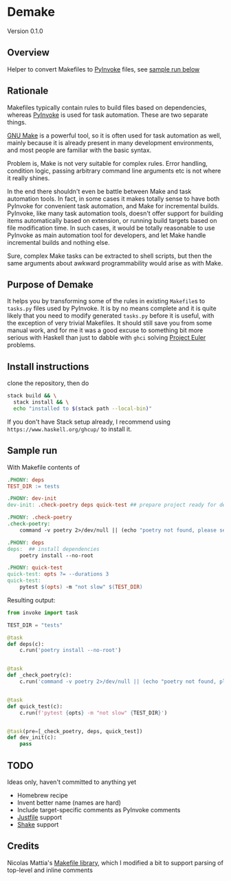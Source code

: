 # Demake

Version 0.1.0

## Overview

Helper to convert Makefiles to [PyInvoke](https://www.pyinvoke.org/) files, see [sample run below](#sample-run)

## Rationale

Makefiles typically contain rules to build files based on dependencies, whereas [PyInvoke](https://www.pyinvoke.org/) is used for task automation. These are two separate things.

[GNU Make](https://www.gnu.org/software/make/) is a powerful tool, so it is often used for task automation as well, mainly because it is already present in many development environments, and most people are familiar with the basic syntax.

Problem is, Make is not very suitable for complex rules. Error handling, condition logic, passing arbitrary command line arguments etc is not where it really shines.

In the end there shouldn't even be battle between Make and task automation tools. In fact, in some cases it makes totally sense to have both PyInvoke for convenient task automation, and Make for incremental builds. PyInvoke, like many task automation tools, doesn't offer support for building items automatically based on extension, or running build targets based on file modification time. In such cases, it would be totally reasonable to use PyInvoke as main automation tool for developers, and let Make handle incremental builds and nothing else.

Sure, complex Make tasks can be extracted to shell scripts, but then the same arguments about awkward programmability would arise as with Make.

## Purpose of Demake

It helps you by transforming some of the rules in existing `Makefile`s to `tasks.py` files used by PyInvoke. It is by no means complete and it is quite likely that you need to modify generated `tasks.py` before it is useful, with the exception of very trivial Makefiles. It should still save you from some manual work, and for me it was a good excuse to something bit more serious with Haskell than just to dabble with `ghci` solving [Project Euler](https://projecteuler.net/) problems.

## Install instructions

clone the repository, then do

```bash
stack build && \
  stack install && \
  echo "installed to $(stack path --local-bin)"
```

If you don't have Stack setup already, I recommend using `https://www.haskell.org/ghcup/` to install it. 

## Sample run<a id="sample-run"></a>

With Makefile contents of

```Makefile
.PHONY: deps
TEST_DIR := tests

.PHONY: dev-init
dev-init: .check-poetry deps quick-test ## prepare project ready for development

.PHONY: .check-poetry
.check-poetry:
	command -v poetry 2>/dev/null || (echo "poetry not found, please see https://python-poetry.org/docs/#installation"; exit 1)

.PHONY: deps
deps:  ## install dependencies
	poetry install --no-root

.PHONY: quick-test
quick-test: opts ?= --durations 3
quick-test:
	pytest $(opts) -m "not slow" $(TEST_DIR)
```

Resulting output:

```python
from invoke import task

TEST_DIR = "tests"

@task
def deps(c):
    c.run('poetry install --no-root')


@task
def _check_poetry(c):
    c.run('command -v poetry 2>/dev/null || (echo "poetry not found, please see https://python-poetry.org/docs/#installation"; exit 1)')


@task
def quick_test(c):
    c.run(f'pytest {opts} -m "not slow" {TEST_DIR}')


@task(pre=[_check_poetry, deps, quick_test])
def dev_init(c):
    pass
```

## TODO

Ideas only, haven't committed to anything yet

- Homebrew recipe
- Invent better name (names are hard)
- Include target-specific comments as PyInvoke comments
- [Justfile](https://github.com/casey/just) support
- [Shake](https://github.com/casey/just) support

## Credits

Nicolas Mattia's [Makefile library](https://github.com/nmattia/makefile), which I modified a bit to support parsing of top-level and inline comments
